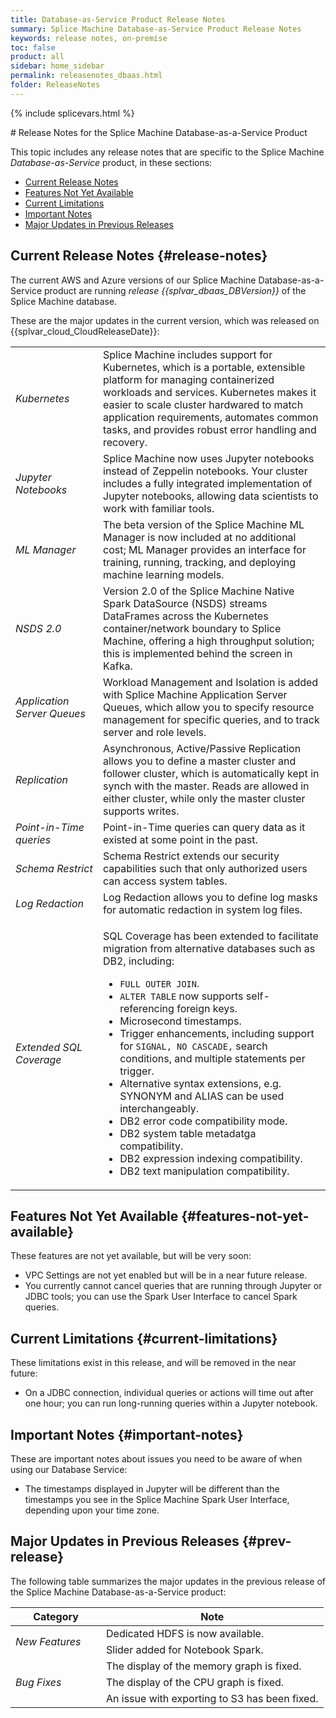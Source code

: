 ```yaml
---
title: Database-as-Service Product Release Notes
summary: Splice Machine Database-as-Service Product Release Notes
keywords: release notes, on-premise
toc: false
product: all
sidebar: home_sidebar
permalink: releasenotes_dbaas.html
folder: ReleaseNotes
---
```

{% include splicevars.html %}
<section>
<div class="TopicContent" data-swiftype-index="true" markdown="1">
# Release Notes for the Splice Machine Database-as-a-Service Product

This topic includes any release notes that are specific to the Splice Machine *Database-as-Service* product, in these sections:

* [Current Release Notes](#release-notes)
* [Features Not Yet Available](#features-not-yet-available)
* [Current Limitations](#current-limitations)
* [Important Notes](#important-notes)
* [Major Updates in Previous Releases](#prev-release)

## Current Release Notes  {#release-notes}

The current AWS and Azure versions of our Splice Machine Database-as-a-Service product are running _release  {{splvar_dbaas_DBVersion}}_ of the Splice Machine database.

These are the major updates in the current version, which was released on {{splvar_cloud_CloudReleaseDate}}:

<table class="oddEven">
    <col width="140px" />
    <col />
    <tbody>
        <tr>
            <td><em>Kubernetes</em></td>
            <td>Splice Machine includes support for Kubernetes, which is a portable, extensible platform for managing containerized workloads and services. Kubernetes makes it easier to scale cluster hardwared to match application requirements, automates common tasks, and provides robust error handling and recovery.</td>
        </tr>
        <tr>
            <td><em>Jupyter Notebooks</em></td>
            <td>Splice Machine now uses Jupyter notebooks instead of Zeppelin notebooks. Your cluster includes a fully integrated implementation of Jupyter notebooks, allowing data scientists to work with familiar tools.</td>
        </tr>
        <tr>
            <td><em>ML Manager</em></td>
            <td>The beta version of the Splice Machine ML Manager is now included at no additional cost; ML Manager provides an interface for training, running, tracking, and deploying machine learning models.</td>
        </tr>
        <tr>
            <td><em>NSDS 2.0</em></td>
            <td>Version 2.0 of the Splice Machine Native Spark DataSource (NSDS) streams DataFrames across the Kubernetes container/network boundary to Splice Machine, offering a high throughput solution; this is implemented behind the screen in Kafka.</td>
        </tr>
        <tr>
            <td><em>Application Server Queues</em></td>
            <td>Workload Management and Isolation is added with Splice Machine Application Server Queues, which allow you to specify resource management for specific queries, and to track server and role levels.</td>
        </tr>
        <tr>
            <td><em>Replication</em></td>
            <td>Asynchronous, Active/Passive Replication allows you to define a master cluster and follower cluster, which is automatically kept in synch with the master. Reads are allowed in either cluster, while only the master cluster supports writes.</td>
        </tr>
        <tr>
            <td><em>Point-in-Time queries</em></td>
            <td>Point-in-Time queries can query data as it existed at some point in the past.</td>
        </tr>
        <tr>
            <td><em>Schema Restrict</em></td>
            <td>Schema Restrict extends our security capabilities such that only authorized users can access system tables.</td>
        </tr>
        <tr>
            <td><em>Log Redaction</em></td>
            <td>Log Redaction allows you to define log masks for automatic redaction in system log files.</td>
        </tr>
        <tr>
            <td><em>Extended SQL Coverage</em></td>
            <td><p>SQL Coverage has been extended to facilitate migration from alternative databases such as DB2, including:</p>
                <ul>
                    <li><code>FULL OUTER JOIN</code>.</li>
                    <li><code>ALTER TABLE</code> now supports self-referencing foreign keys.</li>
                    <li>Microsecond timestamps.</li>
                    <li>Trigger enhancements, including support for <code>SIGNAL, NO CASCADE,</code> search conditions, and multiple statements per trigger.</li>
                    <li>Alternative syntax extensions, e.g. SYNONYM and ALIAS can be used interchangeably.</li>
                    <li>DB2 error code compatibility mode.</li>
                    <li>DB2 system table metadatga compatibility.</li>
                    <li>DB2 expression indexing compatibility.</li>
                    <li>DB2 text manipulation compatibility.</li>
                </ul>
            </td>
        </tr>
    </tbody>
</table>


## Features Not Yet Available {#features-not-yet-available}

These features are not yet available, but will be very soon:

* VPC Settings are not yet enabled but will be in a near future release.
* You currently cannot cancel queries that are running through Jupyter or JDBC tools; you can use the Spark User Interface to cancel Spark queries.


## Current Limitations {#current-limitations}

These limitations exist in this release, and will be removed in the near future:

* On a JDBC connection, individual queries or actions will time out after one hour; you can run long-running queries within a Jupyter notebook.

## Important Notes {#important-notes}

These are important notes about issues you need to be aware of when using our Database Service:

* The timestamps displayed in Jupyter will be different than the timestamps you see in the Splice Machine Spark User Interface, depending upon your time zone.

## Major Updates in Previous Releases  {#prev-release}

The following table summarizes the major updates in the previous release of the Splice Machine Database-as-a-Service product:

<table>
    <col width="145px"/>
    <col />
    <thead>
        <tr>
            <th>Category</th>
            <th>Note</th>
        </tr>
    </thead>
    <tbody>
        <tr>
            <td rowspan="2"><em>New Features</em></td>
            <td>Dedicated HDFS is now available.</td>
        </tr>
        <tr>
            <td>Slider added for Notebook Spark.</td>
        </tr>
        <tr>
            <td rowspan="3"><em>Bug Fixes</em></td>
            <td>The display of the memory graph is fixed.</td>
        </tr>
        <tr>
            <td>The display of the CPU graph is fixed.</td>
        </tr>
        <tr>
            <td>An issue with exporting to S3 has been fixed.</td>
        </tr>
    </tbody>
</table>

</div>
</section>
